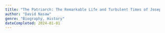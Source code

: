 ```yaml
---
title: "The Patriarch: The Remarkable Life and Turbulent Times of Joseph P. Kennedy"
author: "David Nasaw"
genre: "Biography, History"
dateCompleted: 2024-01-01
---
```


